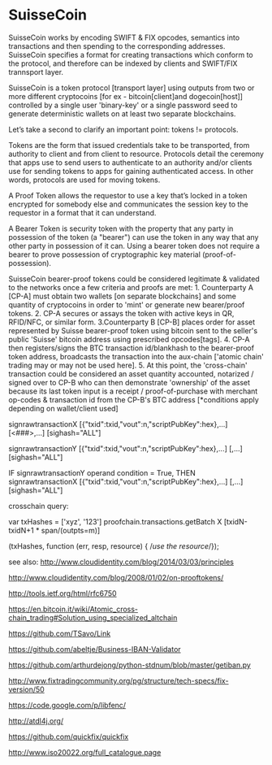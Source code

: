 SuisseCoin
==========

SuisseCoin works by encoding SWIFT & FIX opcodes, semantics into transactions and then spending to the corresponding addresses. SuisseCoin specifies a format for creating transactions which conform to the protocol, and therefore can be indexed by clients and SWIFT/FIX trannsport layer.

SuisseCoin is a token protocol [transport layer] using outputs from two or more different cryptocoins [for ex - bitcoin[client]and dogecoin[host]] controlled by a single user 'binary-key' or a single password seed to generate deterministic wallets on at least two separate blockchains.

Let’s take a second to clarify an important point: tokens != protocols.

Tokens are the form that issued credentials take to be transported, from authority to client and from client to resource. Protocols detail the ceremony that apps use to send users to authenticate to an authority and/or clients use for sending tokens to apps for gaining authenticated access. In other words, protocols are used for moving tokens.

A Proof Token allows the requestor to use a key that’s locked in a token encrypted for somebody else and communicates the session key to the requestor in a format that it can understand.

A Bearer Token is security token with the property that any party in possession of the token (a "bearer") can use the token in any way that any other party in possession of it can. Using a bearer token does not require a bearer to prove possession of cryptographic key material (proof-of-possession).

SuisseCoin bearer-proof tokens could be considered legitimate & validated to the networks once a few criteria and proofs are met: 1. Counterparty A [CP-A] must obtain two wallets [on separate blockchains] and some quantity of cryptocoins in order to 'mint' or generate new bearer/proof tokens. 2. CP-A secures or assays the token with active keys in QR, RFID/NFC, or similar form. 3.Counterparty B [CP-B] places order for asset represented by Suisse bearer-proof token using bitcoin sent to the seller's public 'Suisse' bitcoin address using prescribed opcodes[tags]. 4. CP-A then registers/signs the BTC transaction id/blankhash to the bearer-proof token address, broadcasts the transaction into the aux-chain ['atomic chain' trading may or may not be used here]. 5. At this point, the 'cross-chain' transaction could be considered an asset quantity accounted, notarized / signed over to CP-B who can then demonstrate 'ownership' of the asset because its last token input is a receipt / proof-of-purchase with merchant op-codes & transaction id from the CP-B's BTC address [*conditions apply depending on wallet/client used]

signrawtransactionX <hex string> [{"txid":txid,"vout":n,"scriptPubKey":hex},...] [<###>,...] [sighash="ALL"]

signrawtransactionY <hex string> [{"txid":txid,"vout":n,"scriptPubKey":hex},...] [<privatekey1>,...] [sighash="ALL"]

IF signrawtransactionY operand condition = True, THEN signrawtransactionX <hex string> [{"txid":txid,"vout":n,"scriptPubKey":hex},...] [<privatekey1>,...] [sighash="ALL"]

crosschain query:

var txHashes = ['xyz', '123']
proofchain.transactions.getBatch X [txidN-txidN+1 * span/(outpts=m)]

(txHashes, function (err, resp, resource) {
/*use the resource*/});



see also:
http://www.cloudidentity.com/blog/2014/03/03/principles

http://www.cloudidentity.com/blog/2008/01/02/on-prooftokens/

http://tools.ietf.org/html/rfc6750

https://en.bitcoin.it/wiki/Atomic_cross-chain_trading#Solution_using_specialized_altchain

https://github.com/TSavo/Link

https://github.com/abeltje/Business-IBAN-Validator

https://github.com/arthurdejong/python-stdnum/blob/master/getiban.py

http://www.fixtradingcommunity.org/pg/structure/tech-specs/fix-version/50

https://code.google.com/p/libfenc/

http://atdl4j.org/

https://github.com/quickfix/quickfix

http://www.iso20022.org/full_catalogue.page

